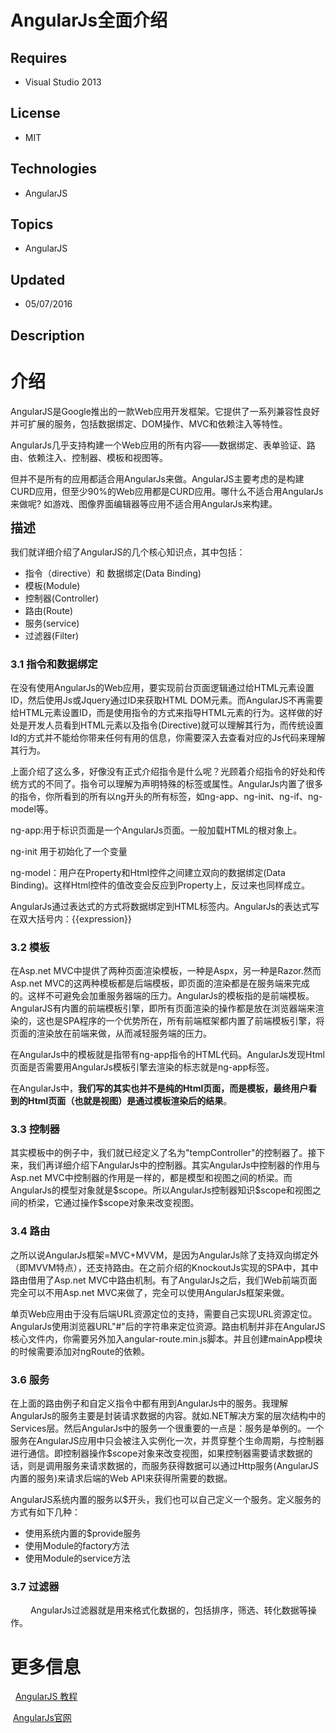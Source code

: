 # AngularJs全面介绍
## Requires
- Visual Studio 2013
## License
- MIT
## Technologies
- AngularJS
## Topics
- AngularJS
## Updated
- 05/07/2016
## Description

<h1>介绍</h1>
<p><span><span style="white-space:pre"></span>AngularJS是Google推出的一款Web应用开发框架。它提供了一系列兼容性良好并可扩展的服务，包括数据绑定、DOM操作、MVC和依赖注入等特性。</span></p>
<p><span><span style="white-space:pre"></span>AngularJs几乎支持构建一个Web应用的所有内容&mdash;&mdash;数据绑定、表单验证、路由、依赖注入、控制器、模板和视图等。</span></p>
<p><span>但并不是所有的应用都适合用AngularJs来做。AngularJS主要考虑的是构建CURD应用，但至少90%的Web应用都是CURD应用。哪什么不适合用AngularJs来做呢? 如游戏、图像界面编辑器等应用不适合用AngularJs来构建。</span></p>
<p><span style="font-size:20px"><strong>描述</strong></span></p>
<p><span>我们就详细介绍了AngularJS的几个核心知识点，其中包括：</span></p>
<ul>
<li><span>指令（directive）和&nbsp;数据绑定(Data Binding)</span> </li><li><span>模板(Module)</span> </li><li><span>控制器(Controller)</span> </li><li><span>路由(Route)</span> </li><li><span>服务(service)</span> </li><li><span>过滤器(Filter)</span> </li></ul>
<h3><span>3.1 指令和数据绑定</span></h3>
<p><span>在没有使用AngularJs的Web应用，要实现前台页面逻辑通过给HTML元素设置ID，然后使用Js或Jquery通过ID来获取HTML DOM元素。而AngularJS不再需要给HTML元素设置ID，而是使用指令的方式来指导HTML元素的行为。这样做的好处是开发人员看到HTML元素以及指令(Directive)就可以理解其行为，而传统设置Id的方式并不能给你带来任何有用的信息，你需要深入去查看对应的Js代码来理解其行为。</span></p>
<p><span>上面介绍了这么多，好像没有正式介绍指令是什么呢？光顾着介绍指令的好处和传统方式的不同了。指令可以理解为声明特殊的标签或属性。AngularJs内置了很多的指令，你所看到的所有以ng开头的所有标签，如ng-app、ng-init、ng-if、ng-model等。</span></p>
<p><span>ng-app:用于标识页面是一个AngularJs页面。一般加载HTML的根对象上。</span></p>
<p><span>ng-init 用于初始化了一个变量</span></p>
<p><span>ng-model：用户在Property和Html控件之间建立双向的数据绑定(Data Binding)。这样Html控件的&#20540;改变会反应到Property上，反过来也同样成立。</span></p>
<p><span>AngularJs通过表达式的方式将数据绑定到HTML标签内。AngularJs的表达式写在双大括号内：{{expression}}</span></p>
<h3><span>3.2 模板</span></h3>
<p><span>在Asp.net MVC中提供了两种页面渲染模板，一种是Aspx，另一种是Razor.然而Asp.net MVC的这两种模板都是后端模板，即页面的渲染都是在服务端来完成的。这样不可避免会加重服务器端的压力。AngularJs的模板指的是前端模板。AngularJS有内置的前端模板引擎，即所有页面渲染的操作都是放在浏览器端来渲染的，这也是SPA程序的一个优势所在，所有前端框架都内置了前端模板引擎，将页面的渲染放在前端来做，从而减轻服务端的压力。</span></p>
<p><span>在AngularJs中的模板就是指带有ng-app指令的HTML代码。AngularJs发现Html页面是否需要用AngularJs模板引擎去渲染的标志就是ng-app标签。</span></p>
<p><span>在AngularJs中，<strong>我们写的其实也并不是纯的Html页面，而是模板，最终用户看到的Html页面（也就是视图）是通过模板渲染后的结果</strong>。</span></p>
<h3>3.3 控制器</h3>
<p><span>其实模板中的例子中，我们就已经定义了名为&quot;tempController&quot;的控制器了。接下来，我们再详细介绍下AngularJs中的控制器。其实AngularJs中控制器的作用与Asp.net MVC中控制器的作用是一样的，都是模型和视图之间的桥梁。而AngularJs的模型对象就是$scope。所以AngularJs控制器知识$scope和视图之间的桥梁，它通过操作$scope对象来改变视图。</span></p>
<h3>3.4 路由</h3>
<p><span>之所以说AngularJs框架=MVC&#43;MVVM，是因为AngularJs除了支持双向绑定外（即MVVM特点），还支持路由。在之前介绍的KnockoutJs实现的SPA中，其中路由借用了Asp.net MVC中路由机制。有了AngularJs之后，我们Web前端页面完全可以不用Asp.net MVC来做了，完全可以使用AngularJs框架来做。</span></p>
<p><span>单页Web应用由于没有后端URL资源定位的支持，需要自己实现URL资源定位。AngularJs使用浏览器URL&quot;#&quot;后的字符串来定位资源。路由机制并非在AngularJS核心文件内，你需要另外加入angular-route.min.js脚本。并且创建mainApp模块的时候需要添加对ngRoute的依赖。</span></p>
<h3>3.6 服务</h3>
<p><span>在上面的路由例子和自定义指令中都有用到AngularJs中的服务。我理解AngularJs的服务主要是封装请求数据的内容。就如.NET解决方案的层次结构中的Services层。然后AngularJs中的服务一个很重要的一点是：服务是单例的。一个服务在AngularJS应用中只会被注入实例化一次，并贯穿整个生命周期，与控制器进行通信。即控制器操作$scope对象来改变视图，如果控制器需要请求数据的话，则是调用服务来请求数据的，而服务获得数据可以通过Http服务(AngularJS内置的服务)来请求后端的Web
 API来获得所需要的数据。</span></p>
<p><span>AngularJS系统内置的服务以$开头，我们也可以自己定义一个服务。定义服务的方式有如下几种：</span></p>
<ul>
<li><span>使用系统内置的$provide服务</span> </li><li><span>使用Module的factory方法</span> </li><li><span>使用Module的service方法</span> </li></ul>
<h3>3.7 过滤器</h3>
<p>&nbsp;　　<span>AngularJs过滤器就是用来&#26684;式化数据的，包括排序，筛选、转化数据等操作。</span></p>
<ul>
</ul>
<h1>更多信息</h1>
<p><span>&nbsp;</span>&nbsp;<a href="http://www.runoob.com/angularjs/angularjs-tutorial.html" target="_blank">AngularJS&nbsp;<span class="color_h1">教程</span></a></p>
<p><span class="color_h1">&nbsp;<a href="http://docs.angularjs.cn/guide" target="_blank">AngularJs官网</a></span></p>
